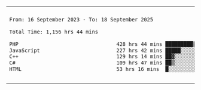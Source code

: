 

<table border="0">
 <tr>
  <td>
  
 
 <!--START_SECTION:waka-->

```txt
From: 16 September 2023 - To: 18 September 2025

Total Time: 1,156 hrs 44 mins

PHP                                428 hrs 44 mins █████████▒░░░░░░░░░░░░░░░   36.68 %
JavaScript                         227 hrs 42 mins █████░░░░░░░░░░░░░░░░░░░░   19.48 %
C++                                129 hrs 14 mins ██▓░░░░░░░░░░░░░░░░░░░░░░   11.06 %
C#                                 109 hrs 47 mins ██▒░░░░░░░░░░░░░░░░░░░░░░   09.39 %
HTML                               53 hrs 16 mins  █░░░░░░░░░░░░░░░░░░░░░░░░   04.56 %
```

<!--END_SECTION:waka-->
  </td>
    <td>
   <div align="start">
        <a href="https://open.spotify.com/user/dxso20he52f5d4ti73duavf95">
        <img width="200px" src="https://spotify-github-profile.kittinanx.com/api/view.svg?uid=dxso20he52f5d4ti73duavf95&cover_image=true&theme=default&show_offline=false&background_color=121212&interchange=false" alt="Spotify Now Playing">
    </a>
</div> 

  </td>
 </tr>

</table>

